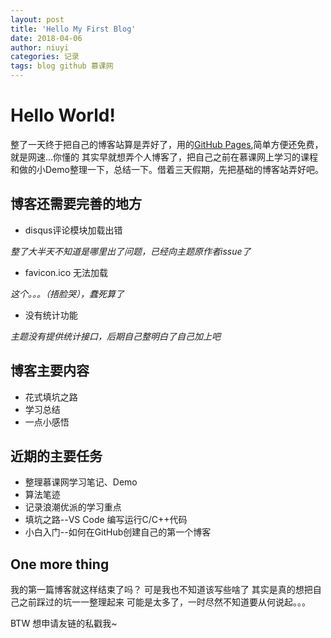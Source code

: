 ```yaml
---
layout: post
title: 'Hello My First Blog'
date: 2018-04-06
author: niuyi
categories: 记录
tags: blog github 慕课网
---
```


# Hello World!

整了一天终于把自己的博客站算是弄好了，用的[GitHub Pages](https://pages.github.com/),简单方便还免费，就是网速...你懂的
其实早就想弄个人博客了，把自己之前在慕课网上学习的课程和做的小Demo整理一下，总结一下。借着三天假期，先把基础的博客站弄好吧。
## 博客还需要完善的地方
* disqus评论模块加载出错

*整了大半天不知道是哪里出了问题，已经向主题原作者issue了*
* favicon.ico 无法加载

*这个。。。（捂脸哭），蠢死算了*
* 没有统计功能

*主题没有提供统计接口，后期自己整明白了自己加上吧*

## 博客主要内容
* 花式填坑之路
* 学习总结
* 一点小感悟
## 近期的主要任务
* 整理慕课网学习笔记、Demo
* 算法笔迹
* 记录浪潮优派的学习重点
* 填坑之路--VS Code 编写运行C/C++代码
* 小白入门--如何在GitHub创建自己的第一个博客
## One more thing 
我的第一篇博客就这样结束了吗？
可是我也不知道该写些啥了
其实是真的想把自己之前踩过的坑一一整理起来
可能是太多了，一时尽然不知道要从何说起。。。

BTW 想申请友链的私戳我~




